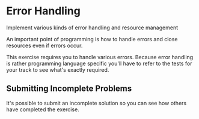 ﻿# Error Handling

Implement various kinds of error handling and resource management

An important point of programming is how to handle errors and close
resources even if errors occur.

This exercise requires you to handle various errors. Because error handling
is rather programming language specific you'll have to refer to the tests
for your track to see what's exactly required.



## Submitting Incomplete Problems
It's possible to submit an incomplete solution so you can see how others have completed the exercise.

